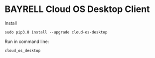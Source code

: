 # BAYRELL Cloud OS Desktop Client

Install
```
sudo pip3.8 install --upgrade cloud-os-desktop
```

Run in command line:
```
cloud_os_desktop
```
